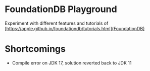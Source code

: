 # FoundationDB Playground

Experiment with different features and tutorials of [https://apple.github.io/foundationdb/tutorials.html](FoundationDB)

# Shortcomings

* Compile error on JDK 17, solution reverted back to JDK 11
